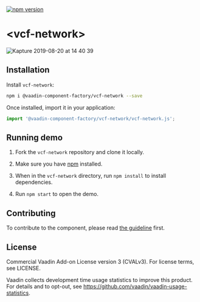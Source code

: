 [![npm version](https://badgen.net/npm/v/@vaadin-component-factory/vcf-network)](https://www.npmjs.com/package/@vaadin-component-factory/vcf-network)

# &lt;vcf-network&gt;

![Kapture 2019-08-20 at 14 40 39](https://user-images.githubusercontent.com/3392815/63344445-1e567900-c359-11e9-8d6b-057fc743d12d.gif)

## Installation

Install `vcf-network`:

```sh
npm i @vaadin-component-factory/vcf-network --save
```

Once installed, import it in your application:

```js
import '@vaadin-component-factory/vcf-network/vcf-network.js';
```

## Running demo

1. Fork the `vcf-network` repository and clone it locally.

1. Make sure you have [npm](https://www.npmjs.com/) installed.

1. When in the `vcf-network` directory, run `npm install` to install dependencies.

1. Run `npm start` to open the demo.

## Contributing

  To contribute to the component, please read [the guideline](https://github.com/vaadin/vaadin-core/blob/master/CONTRIBUTING.md) first.

## License

Commercial Vaadin Add-on License version 3 (CVALv3). For license terms, see LICENSE.

Vaadin collects development time usage statistics to improve this product. For details and to opt-out, see https://github.com/vaadin/vaadin-usage-statistics.
